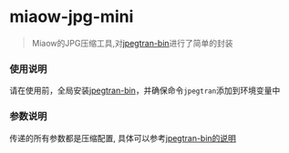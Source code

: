 # miaow-jpg-mini

> Miaow的JPG压缩工具,对[jpegtran-bin](https://www.npmjs.com/package/jpegtran-bin)进行了简单的封装

### 使用说明

请在使用前，全局安装[jpegtran-bin](https://www.npmjs.com/package/jpegtran-bin)，并确保命令`jpegtran`添加到环境变量中

### 参数说明

传递的所有参数都是压缩配置, 具体可以参考[jpegtran-bin的说明](https://www.npmjs.com/package/jpegtran-bin)
